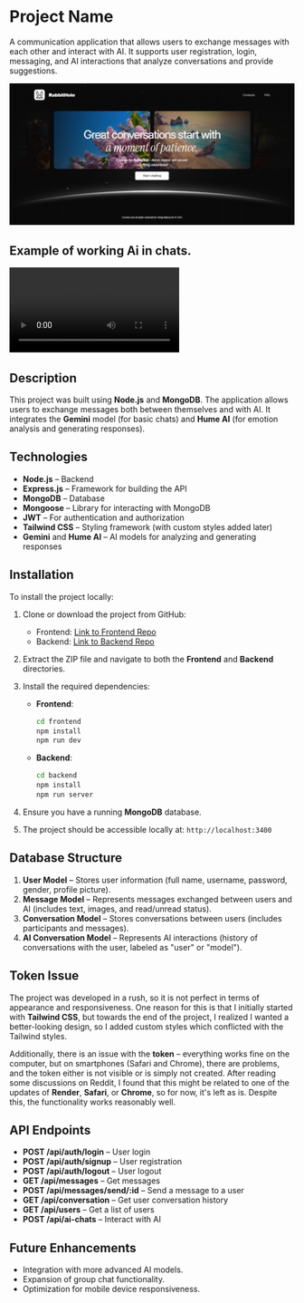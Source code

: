 # Project Name

A communication application that allows users to exchange messages with each other and interact with AI. It supports user registration, login, messaging, and AI interactions that analyze conversations and provide suggestions.

![RabbitHole Preview](./frontend/public/rabbit-bg.png)
## Example of working Ai in chats.
![RabbitHole Video Preview](./frontend/public/example-ai-conv.mp4)
## Description

This project was built using **Node.js** and **MongoDB**. The application allows users to exchange messages both between themselves and with AI. It integrates the **Gemini** model (for basic chats) and **Hume AI** (for emotion analysis and generating responses).

## Technologies

- **Node.js** – Backend
- **Express.js** – Framework for building the API
- **MongoDB** – Database
- **Mongoose** – Library for interacting with MongoDB
- **JWT** – For authentication and authorization
- **Tailwind CSS** – Styling framework (with custom styles added later)
- **Gemini** and **Hume AI** – AI models for analyzing and generating responses

## Installation

To install the project locally:

1. Clone or download the project from GitHub:
   - Frontend: [Link to Frontend Repo](https://github.com/OstapMaksymiv/Messenger-RabbitHole/tree/main/frontend)
   - Backend: [Link to Backend Repo](https://github.com/OstapMaksymiv/Messenger-RabbitHole/tree/main/backend)
   
2. Extract the ZIP file and navigate to both the **Frontend** and **Backend** directories.

3. Install the required dependencies:
   - **Frontend**:
     ```bash
     cd frontend
     npm install
     npm run dev
     ```
   - **Backend**:
     ```bash
     cd backend
     npm install
     npm run server
     ```

4. Ensure you have a running **MongoDB** database.

5. The project should be accessible locally at: `http://localhost:3400`

## Database Structure

1. **User Model** – Stores user information (full name, username, password, gender, profile picture).
2. **Message Model** – Represents messages exchanged between users and AI (includes text, images, and read/unread status).
3. **Conversation Model** – Stores conversations between users (includes participants and messages).
4. **AI Conversation Model** – Represents AI interactions (history of conversations with the user, labeled as "user" or "model").

## Token Issue

The project was developed in a rush, so it is not perfect in terms of appearance and responsiveness. One reason for this is that I initially started with **Tailwind CSS**, but towards the end of the project, I realized I wanted a better-looking design, so I added custom styles which conflicted with the Tailwind styles.

Additionally, there is an issue with the **token** – everything works fine on the computer, but on smartphones (Safari and Chrome), there are problems, and the token either is not visible or is simply not created. After reading some discussions on Reddit, I found that this might be related to one of the updates of **Render**, **Safari**, or **Chrome**, so for now, it's left as is. Despite this, the functionality works reasonably well.

## API Endpoints

- **POST /api/auth/login** – User login
- **POST /api/auth/signup** – User registration
- **POST /api/auth/logout** – User logout
- **GET /api/messages** – Get messages
- **POST /api/messages/send/:id** – Send a message to a user
- **GET /api/conversation** – Get user conversation history
- **GET /api/users** – Get a list of users
- **POST /api/ai-chats** – Interact with AI

## Future Enhancements

- Integration with more advanced AI models.
- Expansion of group chat functionality.
- Optimization for mobile device responsiveness.
